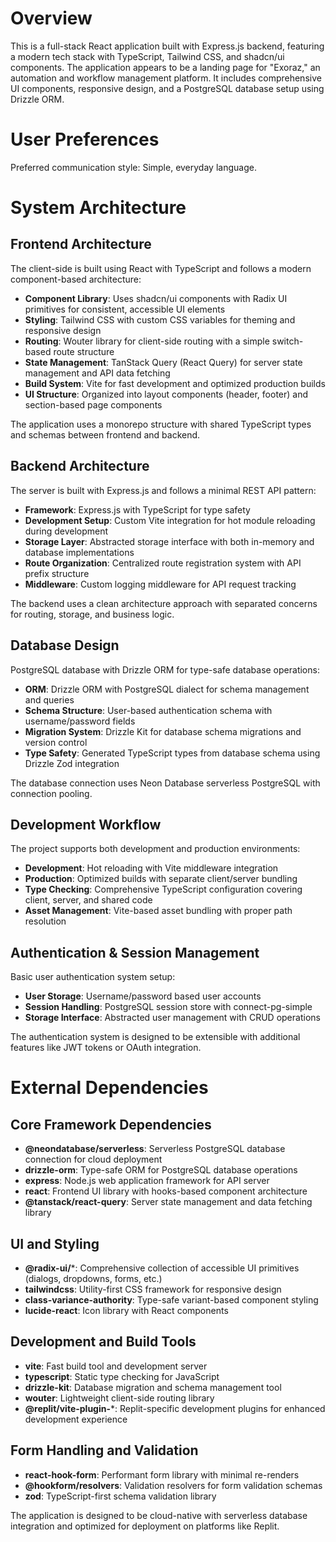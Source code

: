 # Overview

This is a full-stack React application built with Express.js backend, featuring a modern tech stack with TypeScript, Tailwind CSS, and shadcn/ui components. The application appears to be a landing page for "Exoraz," an automation and workflow management platform. It includes comprehensive UI components, responsive design, and a PostgreSQL database setup using Drizzle ORM.

# User Preferences

Preferred communication style: Simple, everyday language.

# System Architecture

## Frontend Architecture
The client-side is built using React with TypeScript and follows a modern component-based architecture:

- **Component Library**: Uses shadcn/ui components with Radix UI primitives for consistent, accessible UI elements
- **Styling**: Tailwind CSS with custom CSS variables for theming and responsive design
- **Routing**: Wouter library for client-side routing with a simple switch-based route structure
- **State Management**: TanStack Query (React Query) for server state management and API data fetching
- **Build System**: Vite for fast development and optimized production builds
- **UI Structure**: Organized into layout components (header, footer) and section-based page components

The application uses a monorepo structure with shared TypeScript types and schemas between frontend and backend.

## Backend Architecture
The server is built with Express.js and follows a minimal REST API pattern:

- **Framework**: Express.js with TypeScript for type safety
- **Development Setup**: Custom Vite integration for hot module reloading during development
- **Storage Layer**: Abstracted storage interface with both in-memory and database implementations
- **Route Organization**: Centralized route registration system with API prefix structure
- **Middleware**: Custom logging middleware for API request tracking

The backend uses a clean architecture approach with separated concerns for routing, storage, and business logic.

## Database Design
PostgreSQL database with Drizzle ORM for type-safe database operations:

- **ORM**: Drizzle ORM with PostgreSQL dialect for schema management and queries
- **Schema Structure**: User-based authentication schema with username/password fields
- **Migration System**: Drizzle Kit for database schema migrations and version control
- **Type Safety**: Generated TypeScript types from database schema using Drizzle Zod integration

The database connection uses Neon Database serverless PostgreSQL with connection pooling.

## Development Workflow
The project supports both development and production environments:

- **Development**: Hot reloading with Vite middleware integration
- **Production**: Optimized builds with separate client/server bundling
- **Type Checking**: Comprehensive TypeScript configuration covering client, server, and shared code
- **Asset Management**: Vite-based asset bundling with proper path resolution

## Authentication & Session Management
Basic user authentication system setup:

- **User Storage**: Username/password based user accounts
- **Session Handling**: PostgreSQL session store with connect-pg-simple
- **Storage Interface**: Abstracted user management with CRUD operations

The authentication system is designed to be extensible with additional features like JWT tokens or OAuth integration.

# External Dependencies

## Core Framework Dependencies
- **@neondatabase/serverless**: Serverless PostgreSQL database connection for cloud deployment
- **drizzle-orm**: Type-safe ORM for PostgreSQL database operations
- **express**: Node.js web application framework for API server
- **react**: Frontend UI library with hooks-based component architecture
- **@tanstack/react-query**: Server state management and data fetching library

## UI and Styling
- **@radix-ui/***: Comprehensive collection of accessible UI primitives (dialogs, dropdowns, forms, etc.)
- **tailwindcss**: Utility-first CSS framework for responsive design
- **class-variance-authority**: Type-safe variant-based component styling
- **lucide-react**: Icon library with React components

## Development and Build Tools
- **vite**: Fast build tool and development server
- **typescript**: Static type checking for JavaScript
- **drizzle-kit**: Database migration and schema management tool
- **wouter**: Lightweight client-side routing library
- **@replit/vite-plugin-***: Replit-specific development plugins for enhanced development experience

## Form Handling and Validation
- **react-hook-form**: Performant form library with minimal re-renders
- **@hookform/resolvers**: Validation resolvers for form validation schemas
- **zod**: TypeScript-first schema validation library

The application is designed to be cloud-native with serverless database integration and optimized for deployment on platforms like Replit.